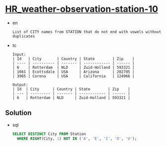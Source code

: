 # [HR_weather-observation-station-10](https://www.hackerrank.com/challenges/weather-observation-station-10)

* en

  ```en
  List of CITY names from STATION that do not end with vowels without duplicates
  ```

* tc

  ```tc
  Input:
  | Id   | City       | Country | State        | Zip    |
  | ---- | ---------- | ------- | ------------ | ------ |
  | 6    | Rotterdam  | NLD     | Zuid-Holland | 593321 |
  | 1661 | Ecottsdale | USA     | Arizona      | 202705 |
  | 3965 | Corona     | USA     | California   | 124966 |

  Output:
  | Id  | City      | Country | State        | Zip    |
  | --- | --------- | ------- | ------------ | ------ |
  | 6   | Rotterdam | NLD     | Zuid-Holland | 593321 |
  ```

## Solution

* sql

  ```sql
  SELECT DISTINCT City FROM Station
    WHERE RIGHT(City, 1) NOT IN ('A', 'E', 'I', 'O', 'U');
  ```
